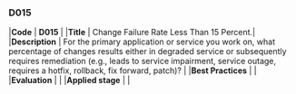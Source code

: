 ### D015

|**Code**           | **D015** |
|**Title**          | Change Failure Rate Less Than 15 Percent.|
|**Description**    | For the primary application or service you work on, what percentage of changes results either in degraded service or subsequently requires remediation (e.g., leads to service impairment, service outage, requires a hotfix, rollback, fix forward, patch)?  |
|**Best Practices** | |
|**Evaluation**     | |
|**Applied stage**  | |
